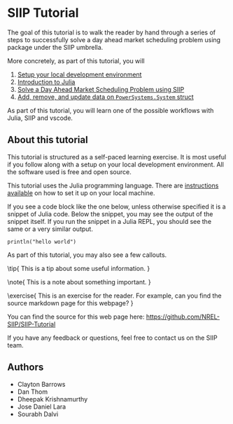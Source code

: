 # SIIP Tutorial

The goal of this tutorial is to walk the reader by hand through a series of steps to successfully solve a day ahead market scheduling problem using package under the SIIP umbrella.

More concretely, as part of this tutorial, you will

1. [Setup your local development environment](/setup/)
1. [Introduction to Julia](/introduction-to-julia/)
1. [Solve a Day Ahead Market Scheduling Problem using SIIP](/day-ahead-market/)
1. [Add, remove, and update data on `PowerSystems.System` struct](/powersystems/)

As part of this tutorial, you will learn one of the possible workflows with Julia, SIIP and vscode.

## About this tutorial

This tutorial is structured as a self-paced learning exercise.
It is most useful if you follow along with a setup on your local development environment.
All the software used is free and open source.

This tutorial uses the Julia programming language.
There are [instructions available](/setup) on how to set it up on your local machine.

If you see a code block like the one below, unless otherwise specified it is a snippet of Julia code.
Below the snippet, you may see the output of the snippet itself.
If you run the snippet in a Julia REPL, you should see the same or a very similar output.

```!
println("hello world")
```

As part of this tutorial, you may also see a few callouts.

\tip{
This is a tip about some useful information.
}

\note{
This is a note about something important.
}

\exercise{
This is an exercise for the reader.
For example, can you find the source markdown page for this webpage?
}

You can find the source for this web page here: <https://github.com/NREL-SIIP/SIIP-Tutorial>

If you have any feedback or questions, feel free to contact us on the SIIP team.

## Authors

- Clayton Barrows
- Dan Thom
- Dheepak Krishnamurthy
- Jose Daniel Lara
- Sourabh Dalvi
